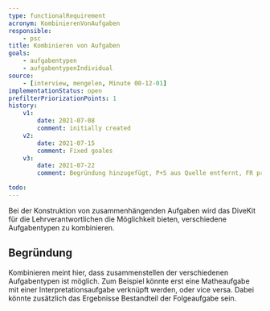```yaml
---
type: functionalRequirement
acronym: KombinierenVonAufgaben
responsible: 
    - psc
title: Kombinieren von Aufgaben
goals: 
    - aufgabentypen
    - aufgabentypenIndividual
source:
    - [interview, mengelen, Minute 00-12-01]
implementationStatus: open
prefilterPriorizationPoints: 1
history:
    v1:
        date: 2021-07-08
        comment: initially created
    v2:
        date: 2021-07-15
        comment: Fixed goales
    v3:
        date: 2021-07-22
        comment: Begründung hinzugefügt, P+S aus Quelle entfernt, FR präzisiert

todo:
---
```


Bei der Konstruktion von zusammenhängenden Aufgaben wird das DiveKit für die Lehrverantwortlichen die Möglichkeit bieten, verschiedene Aufgabentypen zu kombinieren. 

## Begründung

Kombinieren meint hier, dass zusammenstellen der verschiedenen Aufgabentypen ist möglich. Zum Beispiel könnte erst eine Matheaufgabe mit einer Interpretationsaufgabe verknüpft werden, oder vice versa. Dabei könnte zusätzlich das Ergebnisse Bestandteil der Folgeaufgabe sein.

